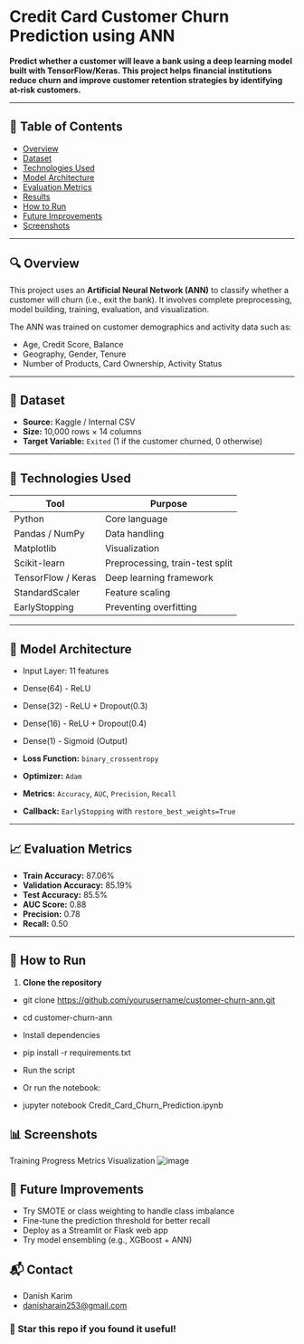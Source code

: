 # Credit Card Customer Churn Prediction using ANN

**Predict whether a customer will leave a bank using a deep learning model built with **TensorFlow/Keras**. This project helps financial institutions reduce churn and improve customer retention strategies by identifying at-risk customers.**

---

## 📌 Table of Contents

- [Overview](#overview)  
- [Dataset](#dataset)  
- [Technologies Used](#technologies-used)  
- [Model Architecture](#model-architecture)  
- [Evaluation Metrics](#evaluation-metrics)  
- [Results](#results)  
- [How to Run](#how-to-run)  
- [Future Improvements](#future-improvements)  
- [Screenshots](#screenshots)

---

## 🔍 Overview

This project uses an **Artificial Neural Network (ANN)** to classify whether a customer will churn (i.e., exit the bank). It involves complete preprocessing, model building, training, evaluation, and visualization.

The ANN was trained on customer demographics and activity data such as:
- Age, Credit Score, Balance  
- Geography, Gender, Tenure  
- Number of Products, Card Ownership, Activity Status

---

## 📂 Dataset

- **Source:** Kaggle / Internal CSV  
- **Size:** 10,000 rows × 14 columns  
- **Target Variable:** `Exited` (1 if the customer churned, 0 otherwise)

---

## 🧪 Technologies Used

| Tool | Purpose |
|------|---------|
| Python | Core language |
| Pandas / NumPy | Data handling |
| Matplotlib | Visualization |
| Scikit-learn | Preprocessing, train-test split |
| TensorFlow / Keras | Deep learning framework |
| StandardScaler | Feature scaling |
| EarlyStopping | Preventing overfitting |

---

## 🧠 Model Architecture

- Input Layer: 11 features
- Dense(64) - ReLU
- Dense(32) - ReLU + Dropout(0.3)
- Dense(16) - ReLU + Dropout(0.4)
- Dense(1) - Sigmoid (Output)

- **Loss Function:** `binary_crossentropy`  
- **Optimizer:** `Adam`  
- **Metrics:** `Accuracy`, `AUC`, `Precision`, `Recall`  
- **Callback:** `EarlyStopping` with `restore_best_weights=True`

---

## 📈 Evaluation Metrics

- **Train Accuracy:** 87.06%  
- **Validation Accuracy:** 85.19%  
- **Test Accuracy:** 85.5%  
- **AUC Score:** 0.88  
- **Precision:** 0.78  
- **Recall:** 0.50

---

## 🚀 How to Run

1. **Clone the repository**

- git clone https://github.com/yourusername/customer-churn-ann.git
- cd customer-churn-ann
- Install dependencies
- pip install -r requirements.txt
- Run the script

- Or run the notebook:
- jupyter notebook Credit_Card_Churn_Prediction.ipynb

## 📊 Screenshots
Training Progress	Metrics Visualization
![image](https://github.com/user-attachments/assets/4976ab57-a0c8-479d-a186-6c575847fdfc)



## 🔧 Future Improvements
- Try SMOTE or class weighting to handle class imbalance
- Fine-tune the prediction threshold for better recall
- Deploy as a Streamlit or Flask web app
- Try model ensembling (e.g., XGBoost + ANN)

## 📬 Contact
- Danish Karim
- danisharain253@gmail.com


### 🌟 Star this repo if you found it useful!
